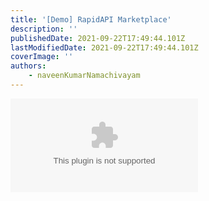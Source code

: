 ```yaml
---
title: '[Demo] RapidAPI Marketplace'
description: ''
publishedDate: 2021-09-22T17:49:44.101Z
lastModifiedDate: 2021-09-22T17:49:44.101Z
coverImage: ''
authors:
    - naveenKumarNamachivayam
---
```


<Embed
	type="youtube"
	url="https://youtu.be/yCE7QvwG1-c?t=320"
	title="[Demo] RapidAPI Marketplace"
/>

